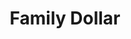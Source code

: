 ---
title: "Family Dollar"
url: /topeka/family-dollar-southwest-21st-street/
shop: variety store
---